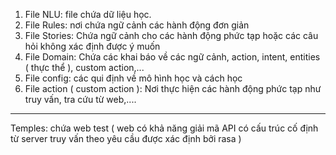 1. File NLU: file chứa dữ liệu học.
2. File Rules: nơi chứa ngữ cảnh các hành động đơn giản
3. File Stories: Chứa ngữ cảnh cho các hành động phức tạp hoặc các câu hỏi không xác định được ý muốn
4. File Domain: Chứa các khai báo về các ngữ cảnh, action, intent, entities ( thực thể ), custom action,...
5. File config: các qui định về mô hình học và cách học
6. File action ( custom action ): Nơi thực hiện các hành động phức tạp như truy vấn, tra cứu từ web,....
-------------------------------------------------------------------------------------------------------------------
Temples: chứa web test ( web có khả năng giải mã API có cấu trúc cố định từ server truy vấn theo yêu cầu được xác định bởi rasa )
